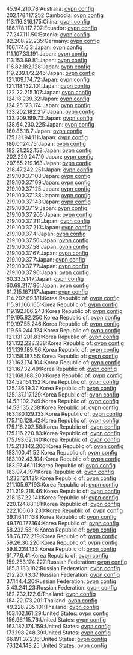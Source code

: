 45.94.210.78:Australia: [ovpn config](vpn/45_94_210_78.ovpn)  
202.178.117.252:Cambodia: [ovpn config](vpn/202_178_117_252.ovpn)  
113.116.216.175:China: [ovpn config](vpn/113_116_216_175.ovpn)  
186.178.117.207:Ecuador: [ovpn config](vpn/186_178_117_207.ovpn)  
77.247.111.50:Estonia: [ovpn config](vpn/77_247_111_50.ovpn)  
82.208.22.235:Germany: [ovpn config](vpn/82_208_22_235.ovpn)  
106.174.6.3:Japan: [ovpn config](vpn/106_174_6_3.ovpn)  
111.107.33.191:Japan: [ovpn config](vpn/111_107_33_191.ovpn)  
113.153.69.81:Japan: [ovpn config](vpn/113_153_69_81.ovpn)  
116.82.182.128:Japan: [ovpn config](vpn/116_82_182_128.ovpn)  
119.239.172.246:Japan: [ovpn config](vpn/119_239_172_246.ovpn)  
121.109.174.72:Japan: [ovpn config](vpn/121_109_174_72.ovpn)  
121.118.132.101:Japan: [ovpn config](vpn/121_118_132_101.ovpn)  
122.22.215.107:Japan: [ovpn config](vpn/122_22_215_107.ovpn)  
124.18.239.32:Japan: [ovpn config](vpn/124_18_239_32.ovpn)  
124.25.173.174:Japan: [ovpn config](vpn/124_25_173_174.ovpn)  
133.202.182.217:Japan: [ovpn config](vpn/133_202_182_217.ovpn)  
133.209.199.73:Japan: [ovpn config](vpn/133_209_199_73.ovpn)  
138.64.230.225:Japan: [ovpn config](vpn/138_64_230_225.ovpn)  
160.86.18.7:Japan: [ovpn config](vpn/160_86_18_7.ovpn)  
175.131.94.111:Japan: [ovpn config](vpn/175_131_94_111.ovpn)  
180.0.124.75:Japan: [ovpn config](vpn/180_0_124_75.ovpn)  
182.21.252.153:Japan: [ovpn config](vpn/182_21_252_153.ovpn)  
202.220.247.10:Japan: [ovpn config](vpn/202_220_247_10.ovpn)  
207.65.219.163:Japan: [ovpn config](vpn/207_65_219_163.ovpn)  
218.47.242.251:Japan: [ovpn config](vpn/218_47_242_251.ovpn)  
219.100.37.108:Japan: [ovpn config](vpn/219_100_37_108.ovpn)  
219.100.37.109:Japan: [ovpn config](vpn/219_100_37_109.ovpn)  
219.100.37.125:Japan: [ovpn config](vpn/219_100_37_125.ovpn)  
219.100.37.138:Japan: [ovpn config](vpn/219_100_37_138.ovpn)  
219.100.37.143:Japan: [ovpn config](vpn/219_100_37_143.ovpn)  
219.100.37.19:Japan: [ovpn config](vpn/219_100_37_19.ovpn)  
219.100.37.205:Japan: [ovpn config](vpn/219_100_37_205.ovpn)  
219.100.37.211:Japan: [ovpn config](vpn/219_100_37_211.ovpn)  
219.100.37.213:Japan: [ovpn config](vpn/219_100_37_213.ovpn)  
219.100.37.4:Japan: [ovpn config](vpn/219_100_37_4.ovpn)  
219.100.37.50:Japan: [ovpn config](vpn/219_100_37_50.ovpn)  
219.100.37.58:Japan: [ovpn config](vpn/219_100_37_58.ovpn)  
219.100.37.67:Japan: [ovpn config](vpn/219_100_37_67.ovpn)  
219.100.37.7:Japan: [ovpn config](vpn/219_100_37_7.ovpn)  
219.100.37.77:Japan: [ovpn config](vpn/219_100_37_77.ovpn)  
219.100.37.90:Japan: [ovpn config](vpn/219_100_37_90.ovpn)  
60.33.5.147:Japan: [ovpn config](vpn/60_33_5_147.ovpn)  
60.69.217.196:Japan: [ovpn config](vpn/60_69_217_196.ovpn)  
61.215.167.117:Japan: [ovpn config](vpn/61_215_167_117.ovpn)  
114.202.69.181:Korea Republic of: [ovpn config](vpn/114_202_69_181.ovpn)  
115.91.166.165:Korea Republic of: [ovpn config](vpn/115_91_166_165.ovpn)  
119.192.106.243:Korea Republic of: [ovpn config](vpn/119_192_106_243.ovpn)  
119.195.82.250:Korea Republic of: [ovpn config](vpn/119_195_82_250.ovpn)  
119.197.55.246:Korea Republic of: [ovpn config](vpn/119_197_55_246.ovpn)  
119.56.244.124:Korea Republic of: [ovpn config](vpn/119_56_244_124.ovpn)  
121.131.201.83:Korea Republic of: [ovpn config](vpn/121_131_201_83.ovpn)  
121.132.228.238:Korea Republic of: [ovpn config](vpn/121_132_228_238.ovpn)  
121.139.189.96:Korea Republic of: [ovpn config](vpn/121_139_189_96.ovpn)  
121.158.187.56:Korea Republic of: [ovpn config](vpn/121_158_187_56.ovpn)  
121.162.174.104:Korea Republic of: [ovpn config](vpn/121_162_174_104.ovpn)  
121.167.32.49:Korea Republic of: [ovpn config](vpn/121_167_32_49.ovpn)  
121.168.188.200:Korea Republic of: [ovpn config](vpn/121_168_188_200.ovpn)  
124.52.151.152:Korea Republic of: [ovpn config](vpn/124_52_151_152.ovpn)  
125.136.19.37:Korea Republic of: [ovpn config](vpn/125_136_19_37.ovpn)  
125.137.117.129:Korea Republic of: [ovpn config](vpn/125_137_117_129.ovpn)  
14.53.102.249:Korea Republic of: [ovpn config](vpn/14_53_102_249.ovpn)  
14.53.135.238:Korea Republic of: [ovpn config](vpn/14_53_135_238.ovpn)  
163.180.129.133:Korea Republic of: [ovpn config](vpn/163_180_129_133.ovpn)  
175.116.128.42:Korea Republic of: [ovpn config](vpn/175_116_128_42.ovpn)  
175.116.202.58:Korea Republic of: [ovpn config](vpn/175_116_202_58.ovpn)  
175.116.220.83:Korea Republic of: [ovpn config](vpn/175_116_220_83.ovpn)  
175.193.62.140:Korea Republic of: [ovpn config](vpn/175_193_62_140.ovpn)  
175.213.142.206:Korea Republic of: [ovpn config](vpn/175_213_142_206.ovpn)  
183.100.41.52:Korea Republic of: [ovpn config](vpn/183_100_41_52.ovpn)  
183.102.43.104:Korea Republic of: [ovpn config](vpn/183_102_43_104.ovpn)  
183.97.46.111:Korea Republic of: [ovpn config](vpn/183_97_46_111.ovpn)  
183.97.4.197:Korea Republic of: [ovpn config](vpn/183_97_4_197.ovpn)  
1.233.121.139:Korea Republic of: [ovpn config](vpn/1_233_121_139.ovpn)  
211.105.67.193:Korea Republic of: [ovpn config](vpn/211_105_67_193.ovpn)  
211.219.218.46:Korea Republic of: [ovpn config](vpn/211_219_218_46.ovpn)  
218.157.22.141:Korea Republic of: [ovpn config](vpn/218_157_22_141.ovpn)  
220.124.88.181:Korea Republic of: [ovpn config](vpn/220_124_88_181.ovpn)  
222.106.63.230:Korea Republic of: [ovpn config](vpn/222_106_63_230.ovpn)  
39.116.111.138:Korea Republic of: [ovpn config](vpn/39_116_111_138.ovpn)  
49.170.177.164:Korea Republic of: [ovpn config](vpn/49_170_177_164.ovpn)  
58.232.58.16:Korea Republic of: [ovpn config](vpn/58_232_58_16.ovpn)  
58.76.172.219:Korea Republic of: [ovpn config](vpn/58_76_172_219.ovpn)  
59.26.30.220:Korea Republic of: [ovpn config](vpn/59_26_30_220.ovpn)  
59.8.228.133:Korea Republic of: [ovpn config](vpn/59_8_228_133.ovpn)  
61.77.6.41:Korea Republic of: [ovpn config](vpn/61_77_6_41.ovpn)  
159.253.174.227:Russian Federation: [ovpn config](vpn/159_253_174_227.ovpn)  
185.3.183.182:Russian Federation: [ovpn config](vpn/185_3_183_182.ovpn)  
212.20.43.37:Russian Federation: [ovpn config](vpn/212_20_43_37.ovpn)  
37.144.4.20:Russian Federation: [ovpn config](vpn/37_144_4_20.ovpn)  
5.43.241.23:Russian Federation: [ovpn config](vpn/5_43_241_23.ovpn)  
182.232.122.6:Thailand: [ovpn config](vpn/182_232_122_6.ovpn)  
184.22.173.201:Thailand: [ovpn config](vpn/184_22_173_201.ovpn)  
49.228.235.101:Thailand: [ovpn config](vpn/49_228_235_101.ovpn)  
103.102.161.29:United States: [ovpn config](vpn/103_102_161_29.ovpn)  
156.96.115.76:United States: [ovpn config](vpn/156_96_115_76.ovpn)  
163.182.174.159:United States: [ovpn config](vpn/163_182_174_159.ovpn)  
173.198.248.39:United States: [ovpn config](vpn/173_198_248_39.ovpn)  
66.191.37.236:United States: [ovpn config](vpn/66_191_37_236.ovpn)  
76.124.148.25:United States: [ovpn config](vpn/76_124_148_25.ovpn)  

